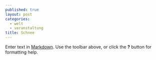 ```yaml
---
published: true
layout: post
categories: 
  - welt
  - veranstaltung
title: Schnee
---
```


Enter text in [Markdown](http://daringfireball.net/projects/markdown/). Use the toolbar above, or click the **?** button for formatting help.

